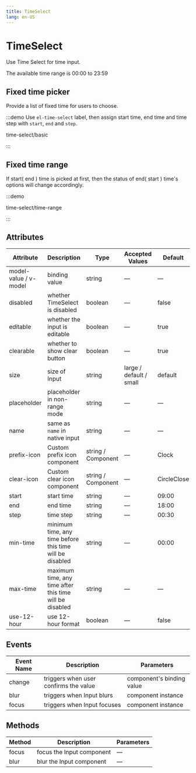 ```yaml
---
title: TimeSelect
lang: en-US
---
```


# TimeSelect

Use Time Select for time input.

The available time range is 00:00 to 23:59

## Fixed time picker

Provide a list of fixed time for users to choose.

:::demo Use `el-time-select` label, then assign start time, end time and time step with `start`, `end` and `step`.

time-select/basic

:::

## Fixed time range

If start( end ) time is picked at first, then the status of end( start ) time's options will change accordingly.

:::demo

time-select/time-range

:::

## Attributes


| Attribute             | Description                                              | Type               | Accepted Values         | Default     |
| --------------------- | -------------------------------------------------------- | ------------------ | ----------------------- | ----------- |
| model-value / v-model | binding value                                            | string             | —                       | —           |
| disabled              | whether TimeSelect is disabled                           | boolean            | —                       | false       |
| editable              | whether the input is editable                            | boolean            | —                       | true        |
| clearable             | whether to show clear button                             | boolean            | —                       | true        |
| size                  | size of Input                                            | string             | large / default / small | default     |
| placeholder           | placeholder in non-range mode                            | string             | —                       | —           |
| name                  | same as `name` in native input                           | string             | —                       | —           |
| prefix-icon           | Custom prefix icon component                             | string / Component | —                       | Clock       |
| clear-icon            | Custom clear icon component                              | string / Component | —                       | CircleClose |
| start                 | start time                                               | string             | —                       | 09:00       |
| end                   | end time                                                 | string             | —                       | 18:00       |
| step                  | time step                                                | string             | —                       | 00:30       |
| min-time              | minimum time, any time before this time will be disabled | string             | —                       | 00:00       |
| max-time              | maximum time, any time after this time will be disabled  | string             | —                       | —           |
| use-12-hour           | use 12-hour format                                       | boolean            | —                       | false       |


## Events

| Event Name | Description                           | Parameters                |
| ---------- | ------------------------------------- | ------------------------- |
| change     | triggers when user confirms the value | component's binding value |
| blur       | triggers when Input blurs             | component instance        |
| focus      | triggers when Input focuses           | component instance        |

## Methods

| Method | Description               | Parameters |
| ------ | ------------------------- | ---------- |
| focus  | focus the Input component | —          |
| blur   | blur the Input component  | —          |
